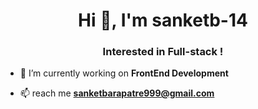 <h1 align="center">Hi 👋, I'm sanketb-14</h1>
<h3 align="center">Interested in Full-stack !</h3>

- 🔭 I’m currently working on **FrontEnd Development**

- 📫 reach me **sanketbarapatre999@gmail.com**



